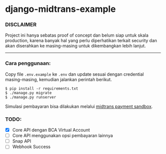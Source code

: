 # django-midtrans-example


### DISCLAIMER
Project ini hanya sebatas proof of concept dan belum siap untuk skala production, karena banyak hal yang perlu diperhatikan terkait security dan akan diserahkan ke masing-masing untuk dikembangkan lebih lanjut.

---

### Cara penggunaan:
Copy file `.env.example` ke `.env` dan update sesuai dengan credential masing-masing, kemudian jalankan perintah berikut.
```
$ pip install -r requirements.txt
$ ./manage.py migrate
$ ./manage.py runserver
```

Simulasi pembayaran bisa dilakukan melalui [midtrans payment sandbox](https://simulator.sandbox.midtrans.com/bca/va/index).

### TODO:
- [x] Core API dengan BCA Virtual Account
- [ ] Core API menggunakan opsi pembayaran lainnya
- [ ] Snap API
- [ ] Webhook Success
